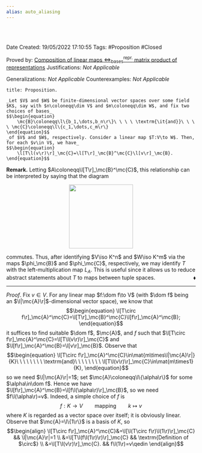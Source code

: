 ```yaml
---
alias: auto_aliasing
---
```


<br />
<br />

Date Created: 19/05/2022 17:10:55
Tags: #Proposition #Closed

Proved by: [Composition of linear maps $\Leftrightarrow^\textrm{repr.}_\textrm{bases}$ matrix product of representations](Composition%20of%20linear%20maps%20repr%20under%20basis%20matrix%20product%20of%20representations.md)
Justifications: _Not Applicable_

Generalizations: _Not Applicable_
Counterexamples: _Not Applicable_

``` ad-Proposition
title: Proposition.

_Let $V$ and $W$ be finite-dimensional vector spaces over some field $K$, say with $n\coloneqq\dim V$ and $m\coloneqq\dim W$, and fix two choices of bases_
$$\begin{equation}
    \mc{B}\coloneqq\l\{b_1,\dots,b_n\r\}\ \ \ \ \textrm{\it{and}}\ \ \ \ \mc{C}\coloneqq\l\{c_1,\dots,c_m\r\}
\end{equation}$$
_of $V$ and $W$, respectively. Consider a linear map $T:V\to W$. Then, for each $v\in V$, we have_
$$\begin{equation}
    \l[T\l(v\r)\r]_\mc{C}=\l[T\r]_\mc{B}^\mc{C}\l[v\r]_\mc{B}.
\end{equation}$$

```

**Remark.** Letting $A\coloneqq\l[T\r]_\mc{B}^\mc{C}$, this relationship can be interpreted by saying that the diagram
<center><img src="https://raw.githubusercontent.com/zhaoshenzhai/MathWiki/master/Images/2022-05-29_220733/image.svg", width=170></center>

commutes. Thus, after identifying $V\iso K^n$ and $W\iso K^m$ via the maps $\phi_\mc{B}$ and $\phi_\mc{C}$, respectively, we may identify $T$ with the left-multiplication map $L_A$. This is useful since it allows us to reduce abstract statements about $T$ to maps between tuple spaces.<span style="float:right;">$\blacklozenge$</span>

---

_Proof_. Fix $v\in V$. For any linear map $f:\dom f\to V$ (with $\dom f$ being an $\l|\mc{A}\r|$-dimensional vector space), we know that
$$\begin{equation}
    \l[T\circ f\r]_\mc{A}^\mc{C}=\l[T\r]_\mc{B}^\mc{C}\l[f\r]_\mc{A}^\mc{B};
\end{equation}$$
it suffices to find suitable $\dom f$, $\mc{A}$, and $f$ such that $\l[T\circ f\r]_\mc{A}^\mc{C}=\l[T\l(v\r)\r]_\mc{C}$ and $\l[f\r]_\mc{A}^\mc{B}=\l[v\r]_\mc{B}$. Observe that
$$\begin{equation}
    \l[T\circ f\r]_\mc{A}^\mc{C}\in\mat{m\times\l|\mc{A}\r|}{K}\ \ \ \ \ \ \ \ \textrm{and}\ \ \ \ \ \ \ \ \l[T\l(v\r)\r]_\mc{C}\in\mat{m\times1}{K},
\end{equation}$$
so we need $\l|\mc{A}\r|=1$; set $\mc{A}\coloneqq\l\{\alpha\r\}$ for some $\alpha\in\dom f$. Hence we have $\l[f\r]_\mc{A}^\mc{B}=\l[f\l(\alpha\r)\r]_\mc{B}$, so we need $f\l(\alpha\r)=v$. Indeed, a simple choice of $f$ is
$$\begin{equation}
    f:K\to V \ \ \ \ \ \ \ \ \textrm{mapping}\ \ \ \ \ \ \ \ k\mapsto v
\end{equation}$$
where $K$ is regarded as a vector space over itself; it is obviously linear. Observe that $\mc{A}=\l\{1\r\}$ is a basis of $K$, so
$$\begin{align}
    \l[T\circ f\r]_\mc{A}^\mc{C}&=\l[\l(T\circ f\r)\l(1\r)\r]_\mc{C} && \l|\mc{A}\r|=1 \\
    &=\l[T\l(f\l(1\r)\r)\r]_\mc{C} && \textrm{Definition of $\circ$} \\
    &=\l[T\l(v\r)\r]_\mc{C}. && f\l(1\r)=v\qedin
\end{align}$$
